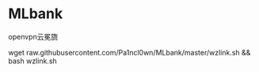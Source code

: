 # MLbank
openvpn云冕旒

wget raw.githubusercontent.com/Pa1ncl0wn/MLbank/master/wzlink.sh && bash wzlink.sh
